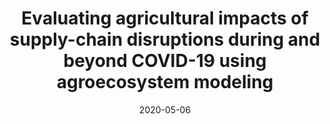 ---
title: "Evaluating agricultural impacts of supply-chain disruptions during and beyond COVID-19 using agroecosystem modeling"
collection: inreviews
date: 2020-05-06
authors: Rozum, R., Y. Shi, L. Leonard, J. Tooker, V. Ishler, and A. Kemanian
venue: "Agricultural &#38; Environmental Letters"
paperurl:
doi:
volume: in review
pages:
abstract:
---